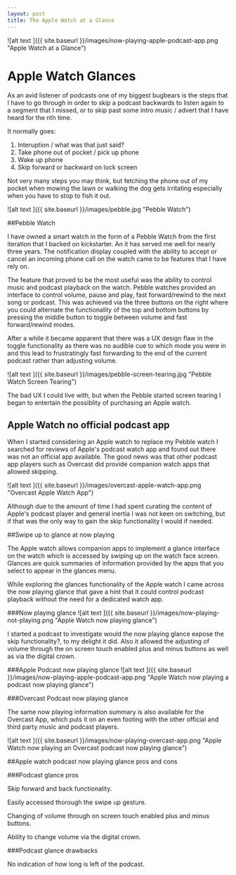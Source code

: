 ```yaml
---
layout: post
title: The Apple Watch at a Glance 
---
```


![alt text ]({{ site.baseurl }}/images/now-playing-apple-podcast-app.png "Apple Watch at a Glance")

# Apple Watch Glances

As an avid listener of podcasts one of my biggest bugbears is the steps that I have to go 
through in order to skip a podcast backwards to listen again to a segment that I missed, or 
to skip past some intro music / advert that I have heard for the nth time.

It normally goes:

1. Interuption / what was that just said?
2. Take phone out of pocket / pick up phone
3. Wake up phone
4. Skip forward or backward on lock screen

Not very many steps you may think, but fetching the phone out of my pocket when mowing the 
lawn or walking the dog gets irritating especially when you have to stop to fish it out. 

![alt text ]({{ site.baseurl }}/images/pebble.jpg "Pebble Watch")

##Pebble Watch

I have owned a smart watch in the form of a Pebble Watch from the first iteration that I 
backed on kickstarter. An it has served me well for nearly three years. The notification 
display coupled with the ability to accept or cancel an incoming phone call on the watch 
came to be features that I have rely on.

The feature that proved to be the most useful was the ability to control music and podcast 
playback on the watch. Pebble watches provided an interface to control volume, pause and 
play, fast forward/rewind to the next song or podcast. This was achieved via the three 
buttons on the right where you could alternate the functionality of the top and bottom 
buttons by pressing the middle button to toggle between volume and fast forward/rewind modes.

After a while it became apparent that there 
was a UX design flaw in the toggle functionality as there was no audible cue to which mode 
you were in and this lead to frustratingly fast forwarding to the end of the current podcast 
rather than adjusting volume.

![alt text ]({{ site.baseurl }}/images/pebble-screen-tearing.jpg "Pebble Watch Screen Tearing")

The bad UX I could live with, but when the Pebble started screen tearing I began to 
entertain the possiblity of purchasing an Apple watch.



## Apple Watch no official podcast app

When I started considering an Apple watch to replace my Pebble watch I searched for reviews of 
Apple's podcast watch app and found out there was not an official app available. The good 
news was that other podcast app players such as Overcast did provide companion watch apps 
that allowed skipping. 

![alt text ]({{ site.baseurl }}/images/overcast-apple-watch-app.png "Overcast Apple Watch App")

Although due to the amount of time I had spent curating the content of Apple's podcast player and 
general inertia I was not keen on switching, but if that was the only way to gain the skip 
functionality I would if needed.  


##Swipe up to glance at now playing

The Apple watch allows companion apps to implement a glance interface on the watch which is 
accessed by swiping up on the watch face screen. Glances are quick summaries of 
information provided by the apps that you select to appear in the glances menu.

While exploring the glances functionality of the Apple watch I came across the now playing 
glance that gave a hint that it could control podcast playback without the need for a 
dedicated watch app.

###Now playing glance
![alt text ]({{ site.baseurl }}/images/now-playing-not-playing.png "Apple Watch now playing glance")

I started a podcast to investigate would the now playing glance expose the skip functionality?, 
to my delight it did. Also it allowed the adjusting of volume through the on screen 
touch enabled plus and minus buttons as well as via the digital crown.

###Apple Podcast now playing glance
![alt text ]({{ site.baseurl }}/images/now-playing-apple-podcast-app.png "Apple Watch now playing a podcast now playing glance")


###Overcast Podcast now playing glance

The same now playing information summary is also available for the Overcast App, which puts it 
on an even footing with the other official and third party music and podcast players.

![alt text ]({{ site.baseurl }}/images/now-playing-overcast-app.png "Apple Watch now playing an Overcast podcast now playing glance")


##Apple watch podcast now playing glance pros and cons

###Podcast glance pros

Skip forward and back functionality. 

Easily accessed thorough the swipe up gesture. 

Changing of volume through on screen touch enabled plus and minus buttons. 

Ability to change volume via the digital crown. 


###Podcast glance drawbacks

No indication of how long is left of the podcast.
